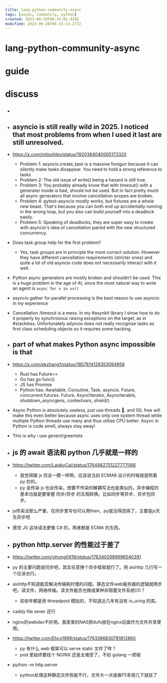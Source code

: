 ```yaml
---
title: lang-python-community-async
tags: [async, community, python]
created: 2023-08-28T06:15:02.919Z
modified: 2023-08-28T06:15:13.277Z
---
```


# lang-python-community-async

# guide

# discuss
- ## 

- ## asyncio is still really wild in 2025. I noticed that most problems from when I used it last are still unresolved.
- https://x.com/mitsuhiko/status/1920384040005173320
  - Problem 1: asyncio.create_task is a massive footgun because it can silently make tasks disappear. You need to hold a strong reference to tasks
  - Problem 2: The old issue of write() being a hazard is still true.
  - Problem 3: You probably already know that with timeout() with a generator inside is bad, should not be used. But in fact pretty much all async generators that involve cancellation scopes are broken. 
  - Problem 4: pytest-asyncio mostly works, but fixtures are a whole new beast. That's because you can both end up accidentally running in the wrong loop, but you also can build yourself into a deadlock easily. 
  - Problem 5: Speaking of deadlocks, they are super easy to create with asyncio's idea of cancellation paired with the new structured concurrency. 

- Does task group help for the first problem? 
  - Yes, task groups are in principle the more correct solution. However they have different cancellation requirements (stricter ones) and quite a lot of old asyncio code does not necessarily interact with it well.

- Python async generators are mostly broken and shouldn't be used. This is a huge problem in the age of AI, since the most natural way to write an agent is `async for x in xs()`

- asyncio.gather for parallel processing is the best reason to use asyncio in my experience

- Cancellation /timeout is a mess. In my #asynkit library I show how to do it properly by synchronous raising exceptions on the target, as in #stackless. Unfortunately adyncio does not really recognise tasks as first class scheduling objects so it requires some hacking.

- ## part of what makes Python async impossible is that
- https://x.com/ekzhang1/status/1857614129353064956
  - Rust has Future<>
  - Go has go func()
  - JS has Promise
  - Python has: Awaitable, Coroutine, Task, asyncio. Future, concurrent.futures. Future, AsyncIterator, AsyncIterable, shutdown_asyncgens, contextvars, shield()

- Async Python is absolutely useless, just use threads 🧵. and GIL free will make this even better because async uses only one system thread while multiple Python threads use many and thus utilise CPU better. Async in Python is code smell, always stay away!

- This is why i use gevent/greenlets

- ## js 的 await 语法和 python 几乎就是一样的
- https://twitter.com/LaiskyCai/status/1764462751227777066
  - 我觉得跟 js 完全一模一样啊，应该说当初 ECMA6 设计的时候就是照着 py 抄的。
  - py 会传染 js 也会传染。想要不传染的解耦写法也是类似的。异步编程的基本功就是要掌握 同步/异步 的互相转换。比如同步等异步、异步包同步。

- js传染没那么严重，在同步里写也可以用then，py就没得选择了，主要是js天生异步吧

- 感觉 JS 这块语法更像 C# 的，两者都是 ECMA 的东西。

- ## python http.server 的性能过于差了
- https://twitter.com/yihong0618/status/1763402989996540391
- py 的主要问题是同步吧，其实任意换个异步框架就行了。用 aiohttp 几行写一个应该也行。
- aiohttp不知道能否解决传输耗时慢的问题。静态文件web服务器的逻辑就两步吧，读文件，网络传输。读文件能否也换成某种非阻塞文件系统I/O？
  - 前些年都是用 threadpool 模拟的，不知道近几年有没有 io_uring 的库。

- caddy file sever 还行

- nginx的webdav不好用。我家里的NAS把dufs放在nginx后面作为文件共享使用。

- https://twitter.com/Ehco1996/status/1763386830781812860
  - py 有什么 web 框架可以 serve static 文件了咩？
  - pod 里始终要挂个 NGINX 还是太难受了，不如 golang 一把梭

- python -m http.server
  - python处理这种静态文件性能不行，文件大一点或者F5多按几下就挂了
